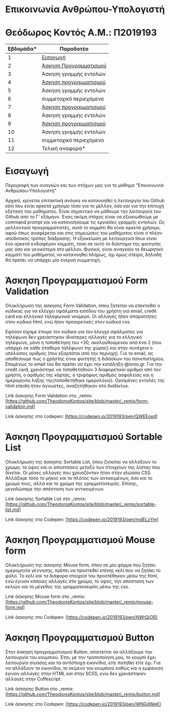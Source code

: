 # Επικοινωνία Ανθρώπου-Υπολογιστή
# Θεόδωρος Κοντός             Α.Μ.: Π2019193

| Εβδομάδα* | Παραδοτέο | 
| --- | --- | 
| 1 | [Εισαγωγή](#Εισαγωγή) | 
| 2 | [Άσκηση Προγραμματισμού](#Άσκηση-Προγραμματισμού-Form-Validation) |  
| 3 | Άσκηση γραμμής εντολών | 
| 4 | [Άσκηση προγραμματισμού](#Άσκηση-Προγραμματισμού-Sortable-List) | 
| 5 | Άσκηση γραμμής εντολών | 
| 6 | συμμετοχικό περιεχόμενο | 
| 7 | [Άσκηση προγραμματισμού](#Άσκηση-Προγραμματισμού-Mouse-form) | 
| 8 | Άσκηση γραμμής εντολών  | 
| 9 | [Άσκηση προγραμματισμού](#Άσκηση-Προγραμματισμού-Button) | 
| 10 | Άσκηση γραμμής εντολών | 
| 11 |συμμετοχικό περιεχόμενο | 
| 12 | Τελική αναφορά* | 

# Εισαγωγή
Περιγραφή των αναγκών και των στόχων μας για το μάθημα "Επικοινωνία Ανθρώπου-Υπολογιστή"

Αρχικά, κρίνεται επιτακτική ανάγκη να κατανοηθεί η λειτουργία του Github κάτι που είναι αρκετά χρήσιμο τόσο για το μέλλον, όσο και για την επιτυχή εξέταση του μαθήματος.
Είναι σημαντικό να μάθουμε την λειτουργία του Github από το Γ' εξάμηνο.
Ένας ακόμη στόχος είναι να εξοικιωθούμε με command prompt και να κατανοήσουμε τις εργασίες γραμμής εντολών. Ως μελλοντικοί προγραμματιστές, αυτό το κομμάτι θα είναι αρκετά χρήσιμο, αφού όπως αναφέρεται και στις σημειώσεις του μαθήματος είναι ο πλέον αποδοτικός τρόπος διάδρασης. Η εξοικείωση με λειτουργικά linux είναι ένα αρκετά ενδιαφέρον κομμάτι, τόσο σε αυτό το διάστημα της φοιτησής μας όσο και γενικότερα στο μέλλον. 
Φυσικά, είναι αναγκαίο το θεωρητικό κομμάτι του μαθήματος να κατανοηθεί πλήρως, όχι όμως στείρα, δηλαδή θα πρέπει να υπάρχει μία ενεργή συμμετοχή. 

# Άσκηση Προγραμματισμού Form Validation
Ολοκλήρωση της άσκησης Form Validation, όπου ζητείται να επεκταθεί ο κώδικας για να ελέγχει σφάλματα εισόδου του χρήστη για email, credit card και ελληνικό τηλεφωνικό νούμερο. Οι αλλαγές ήταν απαραίτητες στον κώδικα html, ενώ ήταν προαιρετικές στον κώδικα css.  

Εφόσον είχαμε έτοιμο τον κώδικα για τον έλεγχο σφάλματος για τηλέφωνο δεν χρειάστηκαν ιδιαίτερες αλλαγές για το ελληνικό τηλέφωνο, μόνο η τοποθέτηση του +30, ακολουθούμενου από ένα 2 (που υπάρχει σε κάθε σταθερό τηλέφωνο της χώρας) και στην συνέχεια ο υπόλοιπος αριθμός (που εξαρτάται από την περιοχή). Για το email, ας υποθέσουμε πως ο χρήστης είναι φοιτητής ή διδάσκων του πανεπιστημίου. Επομένως το email του θα πρέπει να έχει την κατάληξη @ionio.gr. Για την credit card, χρειάστηκε να τοποθετηθούν 3 διαφορετικοί αριθμοί από τον χρήστη, ο αριθμός της κάρτας, ο τριψήφιος αριθμός ασφαλείας και η ημερομηνία λήξης της(τοποθετήθηκε ημερολόγιο). Ορισμένες εντολές της html επειδή ήταν άγνωστες, αναζητήθηκαν στο διαδίκτυο. 

Link άσκησης Form Validation στο _remix: [https://github.com/TheodorosKontos/site/blob/master/_remix/form-validation.md] 

Link άσκησης στο codepen: [https://codepen.io/2019193/pen/QWEEoxd]

# Άσκηση Προγραμματισμού Sortable List
Ολοκλήρωση της άσκησης Sortable List, όπου ζητείται να αλλάξουν το χρώμα, το ύψος και οι αποστάσεις μεταξύ των στοιχείων της λίστας που δίνεται. 
Οι μόνες αλλαγές που χρειαζόνταν ήταν στην γλώσσα CSS. Αλλάξαμε τόσο το μήκος και το πλάτος των αντικειμένων, όσο και το χρώμα τους, αλλά και το χρώμα της γραμματοσειράς. Επίσης, μεγαλώσαμε την απόσταση των αντικειμένων. 

Link άσκησης Sortable List στο _remix: [https://github.com/TheodorosKontos/site/blob/master/_remix/sortable-list.md]

Link άσκησης στο Codepen: [https://codepen.io/2019193/pen/mdELzYm]

# Άσκηση Προγραμματισμού Mouse form
Ολοκλήρωση της άσκησης Mouse form, όπου σε μία φόρμα που ζητάει ημερομηνία γέννησης, πρέπει να προστεθεί επίσης κελί που να ζητάει το φύλο. 
Το κελί και τα διάφορα στοιχεία του προστέθηκαν μέσω της html, ενώ έγιναν κάποιες αλλαγές στο χρώμα, το ύψος, την απόσταση των κελιών και το μέγεθος της γραμματοσειράς μέσω της css.

Link άσκησης Mouse form στο _remix: [https://github.com/TheodorosKontos/site/blob/master/_remix/mouse-form.md]

Link άσκησης στο Codepen: [https://codepen.io/2019193/pen/NWrQjOR]

# Άσκηση Προγραμματισμού Button
Στην άσκηση προγραμματισμού Button, απαιτείται να αλλάξουμε την λειτουργία του κουμπιού. Έτσι, με την τροποποίηση μου, το κουμπί έχει λειτουργία σίγασης και τα αντίστοιχα εικονίδια, είτε πατηθεί είτε όχι. Για να αλλάξουν τα εικονίδια, το κείμενο του κουμπιού καθώς και η εμφάνιση έγιναν αλλαγές στην HTML και στην SCSS, ενώ δεν χρειάστηκαν αλλαγές στην Coffescript. 

Link άσκησης Button στο _remix: [https://github.com/TheodorosKontos/site/blob/master/_remix/button.md]

Link άσκησης στο Codepen: [https://codepen.io/2019193/pen/WNGdWeK]

